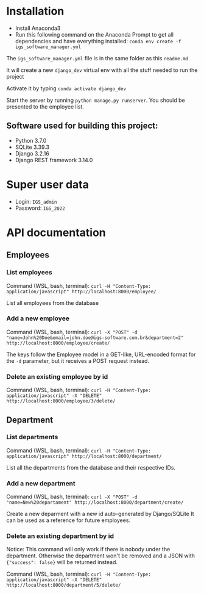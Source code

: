 # Installation- Install Anaconda3- Run this following command on the Anaconda Prompt to get all dependencies and have everything installed:`conda env create -f igs_software_manager.yml`The `igs_software_manager.yml` file is in the same folder as this `readme.md` It will create a new `django_dev` virtual env with all the stuff needed to run the projectActivate it by typing `conda activate django_dev`Start the server by running `python manage.py runserver`. You should be presented to the employee list.## Software used for building this project:- Python 3.7.0- SQLite 3.39.3- Django 3.2.16- Django REST framework 3.14.0# Super user data- Login: `IGS_admin`- Password: `IGS_2022`# API documentation## Employees### List employeesCommand (WSL, bash, terminal): `curl -H "Content-Type: application/javascript" http://localhost:8000/employee/`List all employees from the database### Add a new employeeCommand (WSL, bash, terminal): `curl -X "POST" -d "name=John%20Doe&email=john.doe@igs-software.com.br&department=2" http://localhost:8000/employee/create/`The keys follow the Employee model in a GET-like, URL-encoded format for the `-d`parameter, but it receives a POST request instead.### Delete an existing employee by idCommand (WSL, bash, terminal): `curl -H "Content-Type: application/javascript" -X "DELETE" http://localhost:8000/employee/3/delete/`## Department### List departmentsCommand (WSL, bash, terminal): `curl -H "Content-Type: application/javascript" http://localhost:8000/department/`List all the departments from the database and their respective IDs.### Add a new departmentCommand (WSL, bash, terminal): `curl -X "POST" -d "name=New%20departament" http://localhost:8000/department/create/`Create a new deparment with a new id auto-generated by Django/SQLiteIt can be used as a reference for future employees.### Delete an existing department by idNotice: This command will only work if there is nobody under the department.Otherwise the department won't be removed and a JSON with `{"success": false}` willbe returned instead.Command (WSL, bash, terminal): `curl -H "Content-Type: application/javascript" -X "DELETE" http://localhost:8000/department/5/delete/`